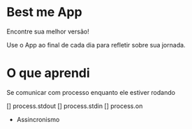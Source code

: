 # Best me App

Encontre sua melhor versão!

Use o App ao final de cada dia para refletir sobre sua jornada.

# O que aprendi 

Se comunicar com processo enquanto ele estiver rodando

[] process.stdout
[] process.stdin
[] process.on

* Assincronismo